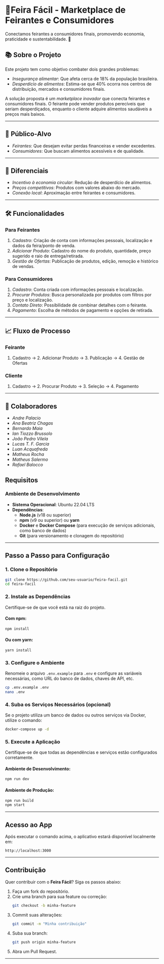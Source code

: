 # 🌾Feira Fácil - Marketplace de Feirantes e Consumidores  

Conectamos feirantes a consumidores finais, promovendo economia, praticidade e sustentabilidade. 🚀

## 📚 Sobre o Projeto

Este projeto tem como objetivo combater dois grandes problemas:  

- *Insegurança alimentar*: Que afeta cerca de 18% da população brasileira.  
- *Desperdício de alimentos*: Estima-se que 40% ocorra nos centros de distribuição, mercados e consumidores finais.

A solução proposta é um *marketplace inovador* que conecta feirantes e consumidores finais. O feirante pode vender produtos perecíveis que seriam desperdiçados, enquanto o cliente adquire alimentos saudáveis a preços mais baixos.

---

## 🎯 Público-Alvo  

- *Feirantes*: Que desejam evitar perdas financeiras e vender excedentes.  
- *Consumidores*: Que buscam alimentos acessíveis e de qualidade.

---

## 🌟 Diferenciais  

- *Incentivo à economia circular*: Redução de desperdício de alimentos.  
- *Preços competitivos*: Produtos com valores abaixo do mercado.  
- *Conexão local*: Aproximação entre feirantes e consumidores.  

---

## 🛠️ Funcionalidades  

### Para Feirantes  

1. *Cadastro*: Criação de conta com informações pessoais, localização e dados da feira/ponto de venda.  
2. *Adicionar Produto*: Cadastro do nome do produto, quantidade, preço sugerido e raio de entrega/retirada.  
3. *Gestão de Ofertas*: Publicação de produtos, edição, remoção e histórico de vendas.  

### Para Consumidores  

1. *Cadastro*: Conta criada com informações pessoais e localização.  
2. *Procurar Produtos*: Busca personalizada por produtos com filtros por preço e localização.  
3. *Contato Direto*: Possibilidade de combinar detalhes com o feirante.  
4. *Pagamento*: Escolha de métodos de pagamento e opções de retirada.  

---

## 📈 Fluxo de Processo  

### Feirante  
1. Cadastro → 2. Adicionar Produto → 3. Publicação → 4. Gestão de Ofertas  

### Cliente  
1. Cadastro → 2. Procurar Produto → 3. Seleção → 4. Pagamento  

---

## 📑 Colaboradores  

- *Andre Palacio*  
- *Ana Beatriz Chagas*  
- *Bernardo Maia*  
- *Ian Tiozzo Brussolo*  
- *João Pedro Vilela*  
- *Lucas T. F. Garcia*  
- *Luan Acquafreda*  
- *Matheus Rocha*  
- *Matheus Salermo*  
- *Rafael Balocco*  

## **Requisitos**

### **Ambiente de Desenvolvimento**
- **Sistema Operacional**: Ubuntu 22.04 LTS
- **Dependências**:
  - **Node.js** (v18 ou superior)
  - **npm** (v9 ou superior) ou **yarn**
  - **Docker** e **Docker Compose** (para execução de serviços adicionais, como banco de dados)
  - **Git** (para versionamento e clonagem do repositório)

---

## **Passo a Passo para Configuração**

### **1. Clone o Repositório**
```bash
git clone https://github.com/seu-usuario/feira-facil.git
cd feira-facil
```

### **2. Instale as Dependências**
Certifique-se de que você está na raiz do projeto.

#### Com npm:
```bash
npm install
```

#### Ou com yarn:
```bash
yarn install
```

### **3. Configure o Ambiente**
Renomeie o arquivo `.env.example` para `.env` e configure as variáveis necessárias, como URL do banco de dados, chaves de API, etc.

```bash
cp .env.example .env
nano .env
```

### **4. Suba os Serviços Necessários (opcional)**
Se o projeto utiliza um banco de dados ou outros serviços via Docker, utilize o comando:

```bash
docker-compose up -d
```

### **5. Execute a Aplicação**
Certifique-se de que todas as dependências e serviços estão configurados corretamente.

#### Ambiente de Desenvolvimento:
```bash
npm run dev
```

#### Ambiente de Produção:
```bash
npm run build
npm start
```

---

## **Acesso ao App**
Após executar o comando acima, o aplicativo estará disponível localmente em:

```
http://localhost:3000
```

---

## **Contribuição**
Quer contribuir com o **Feira Fácil**? Siga os passos abaixo:
1. Faça um fork do repositório.
2. Crie uma branch para sua feature ou correção:
   ```bash
   git checkout -b minha-feature
   ```
3. Commit suas alterações:
   ```bash
   git commit -m "Minha contribuição"
   ```
4. Suba sua branch:
   ```bash
   git push origin minha-feature
   ```
5. Abra um Pull Request.

---
